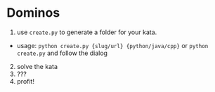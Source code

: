 # Dominos

1. use `create.py` to generate a folder for your kata.
  * usage:
  `python create.py {slug/url} {python/java/cpp}`
  or `python create.py` and follow the dialog
2. solve the kata
3. ???
4. profit!
 
